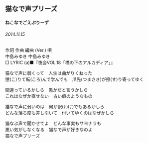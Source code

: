 ## 猫なで声プリーズ
#### ねこなでごえぷりーず
###### 2014.11.15


作詞  作曲  編曲 (Ver.)   唄   
中島みゆき   中島みゆき           
□ LYRIC (a)■『夜会VOL.18「橋の下のアルカディア」』   

猫なで声に弱くって　人生は曲がりくねった   
懲(こ)りて転(ころ)んで学んでも　爪先(つまさき)が擦(す)り寄ってゆく   
   
間違っているかしら　愚かだと言うかしら   
これはなぜか直せない　古い癖のようなもの   
   
猫なで声に弱いのは　何か訳(わけ)でもあるかしら   
どんな落ち度も差し引いて　付いてゆくのはなぜかしら   
   
猫なぶ声で聞かせてよ　どんな事実もサヨナラも   
悪い気がしなくなる　猫なで声が好きなのよ   
猫なで声プリーズ   